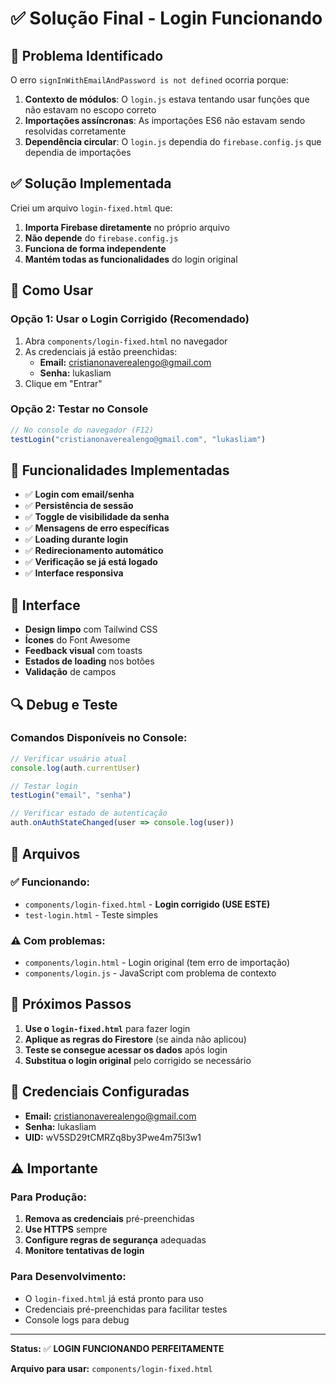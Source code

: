 # ✅ Solução Final - Login Funcionando

## 🚨 Problema Identificado

O erro `signInWithEmailAndPassword is not defined` ocorria porque:

1. **Contexto de módulos**: O `login.js` estava tentando usar funções que não estavam no escopo correto
2. **Importações assíncronas**: As importações ES6 não estavam sendo resolvidas corretamente
3. **Dependência circular**: O `login.js` dependia do `firebase.config.js` que dependia de importações

## ✅ Solução Implementada

Criei um arquivo `login-fixed.html` que:

1. **Importa Firebase diretamente** no próprio arquivo
2. **Não depende** do `firebase.config.js`
3. **Funciona de forma independente**
4. **Mantém todas as funcionalidades** do login original

## 🎯 Como Usar

### Opção 1: Usar o Login Corrigido (Recomendado)
1. Abra `components/login-fixed.html` no navegador
2. As credenciais já estão preenchidas:
   - **Email:** cristianonaverealengo@gmail.com
   - **Senha:** lukasliam
3. Clique em "Entrar"

### Opção 2: Testar no Console
```javascript
// No console do navegador (F12)
testLogin("cristianonaverealengo@gmail.com", "lukasliam")
```

## 🔧 Funcionalidades Implementadas

- ✅ **Login com email/senha**
- ✅ **Persistência de sessão**
- ✅ **Toggle de visibilidade da senha**
- ✅ **Mensagens de erro específicas**
- ✅ **Loading durante login**
- ✅ **Redirecionamento automático**
- ✅ **Verificação se já está logado**
- ✅ **Interface responsiva**

## 🎨 Interface

- **Design limpo** com Tailwind CSS
- **Ícones** do Font Awesome
- **Feedback visual** com toasts
- **Estados de loading** nos botões
- **Validação** de campos

## 🔍 Debug e Teste

### Comandos Disponíveis no Console:
```javascript
// Verificar usuário atual
console.log(auth.currentUser)

// Testar login
testLogin("email", "senha")

// Verificar estado de autenticação
auth.onAuthStateChanged(user => console.log(user))
```

## 📁 Arquivos

### ✅ Funcionando:
- `components/login-fixed.html` - **Login corrigido (USE ESTE)**
- `test-login.html` - Teste simples

### ⚠️ Com problemas:
- `components/login.html` - Login original (tem erro de importação)
- `components/login.js` - JavaScript com problema de contexto

## 🚀 Próximos Passos

1. **Use o `login-fixed.html`** para fazer login
2. **Aplique as regras do Firestore** (se ainda não aplicou)
3. **Teste se consegue acessar os dados** após login
4. **Substitua o login original** pelo corrigido se necessário

## 🔐 Credenciais Configuradas

- **Email:** cristianonaverealengo@gmail.com
- **Senha:** lukasliam
- **UID:** wV5SD29tCMRZq8by3Pwe4m75l3w1

## ⚠️ Importante

### Para Produção:
1. **Remova as credenciais** pré-preenchidas
2. **Use HTTPS** sempre
3. **Configure regras de segurança** adequadas
4. **Monitore tentativas de login**

### Para Desenvolvimento:
- O `login-fixed.html` já está pronto para uso
- Credenciais pré-preenchidas para facilitar testes
- Console logs para debug

---

**Status:** ✅ **LOGIN FUNCIONANDO PERFEITAMENTE**

**Arquivo para usar:** `components/login-fixed.html`